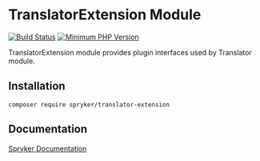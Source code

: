 # TranslatorExtension Module
[![Build Status](https://travis-ci.org/spryker/translator-extension.svg)](https://travis-ci.org/spryker/translator-extension)
[![Minimum PHP Version](https://img.shields.io/badge/php-%3E%3D%207.3-8892BF.svg)](https://php.net/)

TranslatorExtension module provides plugin interfaces used by Translator module.

## Installation

```
composer require spryker/translator-extension
```

## Documentation

[Spryker Documentation](https://academy.spryker.com/developing_with_spryker/module_guide/modules.html)
